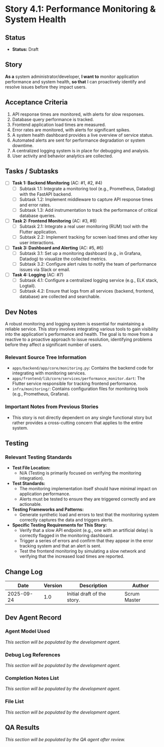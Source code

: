 <!-- Powered by BMAD™ Core -->

# Story 4.1: Performance Monitoring & System Health

## Status
- **Status:** Draft

## Story
**As a** system administrator/developer,
**I want to** monitor application performance and system health,
**so that** I can proactively identify and resolve issues before they impact users.

## Acceptance Criteria
1. API response times are monitored, with alerts for slow responses.
2. Database query performance is tracked.
3. Frontend application load times are measured.
4. Error rates are monitored, with alerts for significant spikes.
5. A system health dashboard provides a live overview of service status.
6. Automated alerts are sent for performance degradation or system downtime.
7. A centralized logging system is in place for debugging and analysis.
8. User activity and behavior analytics are collected.

## Tasks / Subtasks
- [ ] **Task 1: Backend Monitoring** (AC: #1, #2, #4)
  - [ ] Subtask 1.1: Integrate a monitoring tool (e.g., Prometheus, Datadog) with the FastAPI backend.
  - [ ] Subtask 1.2: Implement middleware to capture API response times and error rates.
  - [ ] Subtask 1.3: Add instrumentation to track the performance of critical database queries.
- [ ] **Task 2: Frontend Monitoring** (AC: #3, #8)
  - [ ] Subtask 2.1: Integrate a real user monitoring (RUM) tool with the Flutter application.
  - [ ] Subtask 2.2: Implement tracking for screen load times and other key user interactions.
- [ ] **Task 3: Dashboard and Alerting** (AC: #5, #6)
  - [ ] Subtask 3.1: Set up a monitoring dashboard (e.g., in Grafana, Datadog) to visualize the collected metrics.
  - [ ] Subtask 3.2: Configure alert rules to notify the team of performance issues via Slack or email.
- [ ] **Task 4: Logging** (AC: #7)
  - [ ] Subtask 4.1: Configure a centralized logging service (e.g., ELK stack, Logtail).
  - [ ] Subtask 4.2: Ensure that logs from all services (backend, frontend, database) are collected and searchable.

## Dev Notes
A robust monitoring and logging system is essential for maintaining a reliable service. This story involves integrating various tools to gain visibility into the application's performance and health. The goal is to move from a reactive to a proactive approach to issue resolution, identifying problems before they affect a significant number of users.

### Relevant Source Tree Information
- `apps/backend/app/core/monitoring.py`: Contains the backend code for integrating with monitoring services.
- `apps/frontend/lib/core/services/performance_monitor.dart`: The Flutter service responsible for tracking frontend performance.
- `infra/monitoring/`: Contains configuration files for monitoring tools (e.g., Prometheus, Grafana).

### Important Notes from Previous Stories
- This story is not directly dependent on any single functional story but rather provides a cross-cutting concern that applies to the entire system.

## Testing
### Relevant Testing Standards
- **Test File Location:**
  - N/A (Testing is primarily focused on verifying the monitoring integration).
- **Test Standards:**
  - The monitoring implementation itself should have minimal impact on application performance.
  - Alerts must be tested to ensure they are triggered correctly and are actionable.
- **Testing Frameworks and Patterns:**
  - Generate synthetic load and errors to test that the monitoring system correctly captures the data and triggers alerts.
- **Specific Testing Requirements for This Story:**
  - Verify that a slow API endpoint (e.g., one with an artificial delay) is correctly flagged in the monitoring dashboard.
  - Trigger a series of errors and confirm that they appear in the error tracking system and that an alert is sent.
  - Test the frontend monitoring by simulating a slow network and verifying that the increased load times are reported.

## Change Log
| Date       | Version | Description                 | Author       |
|------------|---------|-----------------------------|--------------|
| 2025-09-24 | 1.0     | Initial draft of the story. | Scrum Master |

## Dev Agent Record
### Agent Model Used
*This section will be populated by the development agent.*

### Debug Log References
*This section will be populated by the development agent.*

### Completion Notes List
*This section will be populated by the development agent.*

### File List
*This section will be populated by the development agent.*

## QA Results
*This section will be populated by the QA agent after review.*
